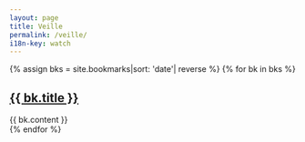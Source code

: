 ```yaml
---
layout: page
title: Veille
permalink: /veille/
i18n-key: watch
---
```


{% assign bks = site.bookmarks|sort: 'date'| reverse %} {% for bk in bks %}

<article class="colorized post">
    <h2 class="post-title" id="{{ bk._id }}">
      <a href="{{ bk.link }}">{{ bk.title }}</a>	
    </h2>
    {{ bk.content }}
</article>
{% endfor %}
